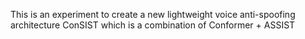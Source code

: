This is an experiment to create a new lightweight voice anti-spoofing architecture ConSIST which is a combination of Conformer + ASSIST
